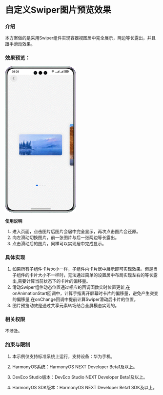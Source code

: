 # 自定义Swiper图片预览效果

### 介绍
本方案做的是采用Swiper组件实现容器视图居中完全展示，两边等长露出，并且跟手滑动效果。

### 效果预览：

![](../../../../../../screenshots/device/Preview.gif)

**使用说明**

1. 进入页面，点击图片后图片会居中完全显示，再次点击图片会还原。
2. 向左滑动切换图片，前一张图片与后一张两边等长露出。
3. 点击滑动后的图片，同样可以实现居中完成显示。

### 具体实现

1. 如果所有子组件卡片大小一样，子组件内卡片居中展示即可实现效果。但是当子组件的卡片大小不一样时，无法通过简单的设置居中布局实现左右的等长露出,需要计算当前状态下的卡片的偏移量。
2. 滑动Swiper组件动态位置通过相应的回调函数实时位置更新,在onAnimationStart回调中，计算手指离开屏幕时卡片的偏移量，避免产生突变的偏移量,在onChange回调中提前计算Swiper滑动后卡片的位置。
3. 图片预览动效是通过共享元素转场结合全屏模态实现的。

### 相关权限

不涉及。

### 约束与限制

1. 本示例仅支持标准系统上运行，支持设备：华为手机。

2. HarmonyOS系统：HarmonyOS NEXT Developer Beta1及以上。

3. DevEco Studio版本：DevEco Studio NEXT Developer Beta1及以上。

4. HarmonyOS SDK版本：HarmonyOS NEXT Developer Beta1 SDK及以上。